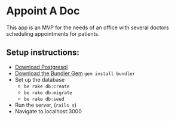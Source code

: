 # Appoint A Doc


This app is an MVP for the needs of an office with several doctors scheduling appointments for patients.


## Setup instructions:

* [Download Postgresql](https://www.postgresql.org/download/)
* [Download the Bundler Gem](https://rubygems.org/gems/bundler/versions/1.11.2) `gem install bundler`
* Set up the database
	* `be rake db:create`
	* `be rake db:migrate`
	* `be rake db:seed`
* Run the server, (`rails s`)
* Navigate to localhost:3000


